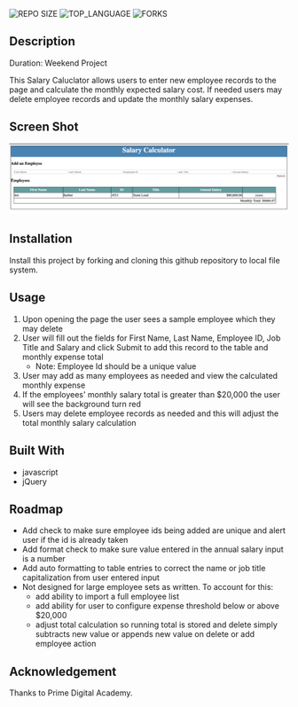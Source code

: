 ![REPO SIZE](https://img.shields.io/github/repo-size/ayriela/jquery-salary-calculator.svg?style=flat-square)
![TOP_LANGUAGE](https://img.shields.io/github/languages/top/ayriela/jquery-salary-calculator.svg?style=flat-square)
![FORKS](https://img.shields.io/github/forks/ayriela/jquery-salary-calculator.svg?style=social)


## Description
Duration: Weekend Project 

This Salary Caluclator allows users to enter new employee records to the page and calculate the monthly expected salary cost. If needed users may delete employee records and update the monthly salary expenses. 

## Screen Shot
![Screen Shot](Basic-View.png)

## Installation 

Install this project by forking and cloning this github repository to local file system.

## Usage
1. Upon opening the page the  user sees a sample employee which they may delete 
2. User will fill out the fields for First Name, Last Name, Employee ID, Job Title and  Salary  and click Submit to add this record to the table and monthly expense total
    - Note: Employee Id should be a unique value
3. User may add as many employees as needed and view the calculated monthly expense
4. If the employees' monthly salary total is greater than $20,000 the user will see the background turn red
5. Users may delete employee records as needed and this will adjust the total monthly salary calculation

## Built With

- javascript 
- jQuery

## Roadmap
- Add check to make sure employee ids being added are unique and alert user if the id is already taken
- Add format check to make sure value entered in the annual salary input is a number
- Add auto formatting to table entries to correct the name or job title capitalization from user entered input
- Not designed for large employee sets as written. To account for this:
    - add ability to import a full employee list
    - add ability for user to configure expense threshold below or above $20,000
    - adjust total calculation so running total is stored and delete simply subtracts new value or appends new value on delete or add employee action

## Acknowledgement
Thanks to Prime Digital Academy. 
